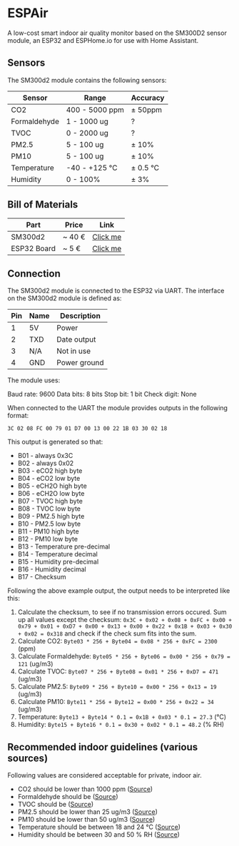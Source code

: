 # ESPAir

A low-cost smart indoor air quality monitor based on the SM300D2 sensor module, an ESP32 and ESPHome.io for use with Home Assistant.

## Sensors

The SM300d2 module contains the following sensors:

| Sensor | Range          | Accuracy |
|--------|----------------|----------|
| CO2    | 400 - 5000 ppm | ± 50ppm  |
| Formaldehyde | 1 - 1000 ug | ? |
| TVOC    | 0 - 2000 ug | ? |
| PM2.5  | 5 - 100 ug     | ± 10% |
| PM10  | 5 - 100 ug     | ± 10% |
| Temperature  | -40 - +125 °C     | ± 0.5 °C |
| Humidity  | 0 - 100%     | ± 3% |

## Bill of Materials

| Part        | Price  | Link     |
|-------------|--------|----------|
| SM300d2     | ~ 40 € | [Click me](https://www.banggood.com/ESP32-Development-Board-WiFi+bluetooth-Ultra-Low-Power-Consumption-Dual-Cores-ESP-32-ESP-32S-Board-p-1109512.html?rmmds=myorder&cur_warehouse=CN) |
| ESP32 Board | ~ 5 €  | [Click me](https://www.banggood.com/SM300D2-7-in-1-PM2_5-+-PM10-+-Temperature-+-Humidity-+-CO2-+-eCO2-+-TVOC-Sensor-Tester-Detector-Module-for-Air-Quality-Monitoring-p-1681079.html?cur_warehouse=CN&rmmds=search) |

## Connection

The SM300d2 module is connected to the ESP32 via UART. The interface on the SM300d2 module is defined as:

| Pin | Name          | Description |
|--------|----------------|----------|
| 1    | 5V | Power  |
| 2  | TXD     | Date output |
| 3  | N/A     | Not in use |
| 4  | GND     | Power ground |

The module uses:

Baud rate: 9600
Data bits: 8 bits
Stop bit: 1 bit
Check digit: None

When connected to the UART the module provides outputs in the following format:

`3C 02 08 FC 00 79 01 D7 00 13 00 22 1B 03 30 02 18`

This output is generated so that:

- B01 - always 0x3C
- B02 - always 0x02
- B03 - eCO2 high byte
- B04 - eCO2 low byte
- B05 - eCH2O high byte
- B06 - eCH2O low byte
- B07 - TVOC high byte
- B08 - TVOC low byte
- B09 - PM2.5 high byte
- B10 - PM2.5 low byte
- B11 - PM10 high byte
- B12 - PM10 low byte
- B13 - Temperature pre-decimal
- B14 - Temperature decimal
- B15 - Humidity pre-decimal
- B16 - Humidity decimal
- B17 - Checksum

Following the above example output, the output needs to be interpreted like this:

1. Calculate the checksum, to see if no transmission errors occured. Sum up all values except the checksum: `0x3C + 0x02 + 0x08 + 0xFC + 0x00 + 0x79 + 0x01 + 0xD7 + 0x00 + 0x13 + 0x00 + 0x22 + 0x1B + 0x03 + 0x30 + 0x02 = 0x318` and check if the check sum fits into the sum.
2. Calculate CO2: `Byte03 * 256 + Byte04 = 0x08 * 256 + 0xFC = 2300` (ppm)
2. Calculate Formaldehyde: `Byte05 * 256 + Byte06 = 0x00 * 256 + 0x79 = 121` (ug/m3)
2. Calculate TVOC: `Byte07 * 256 + Byte08 = 0x01 * 256 + 0xD7 = 471` (ug/m3)
3. Calculate PM2.5: `Byte09 * 256 + Byte10 = 0x00 * 256 + 0x13 = 19` (ug/m3)
4. Calculate PM10: `Byte11 * 256 + Byte12 = 0x00 * 256 + 0x22 = 34` (ug/m3)
5. Temperature: `Byte13 + Byte14 * 0.1 = 0x1B + 0x03 * 0.1 = 27.3` (°C)
6. Humidity: `Byte15 + Byte16 * 0.1 = 0x30 + 0x02 * 0.1 = 48.2` (% RH)

## Recommended indoor guidelines (various sources)

Following values are considered acceptable for private, indoor air. 

- CO2 should be lower than 1000 ppm ([Source](https://www.dhs.wisconsin.gov/chemical/carbondioxide.htm))
- Formaldehyde should be ([Source]())
- TVOC should be  ([Source]())
- PM2.5 should be lower than 25 ug/m3 ([Source](https://www.eea.europa.eu/themes/air/air-quality-concentrations/air-quality-standards))
- PM10 should be lower than 50 ug/m3 ([Source](https://www.eea.europa.eu/themes/air/air-quality-concentrations/air-quality-standards))
- Temperature should be between 18 and 24 °C ([Source](https://apps.who.int/iris/rest/bitstreams/1161792/retrieve#page=54))
- Humidity should be between 30 and 50 % RH ([Source](https://www.hvac.com/faq/recommended-humidity-level-home/))
